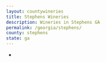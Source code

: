 ```yaml
---
layout: countywineries
title: Stephens Wineries
description: Wineries in Stephens GA
permalink: /georgia/stephens/
county: stephens
state: ga
---
```

-
